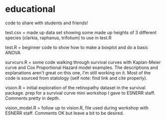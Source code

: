 # educational
code to share with students and friends!

test.csv = made up data set showing some made up heights of 3 different species (clarkia, raphanus, trifolium) to use in test.R

test.R = beginner code to show how to make a boxplot and do a basic ANOVA

survcurv.R = some code walking through survival curves with Kaplan-Meier curve and Cox Proportional Hazard model examples. The descriptions and explanations aren't great on this one, I'm still working on it. Most of the code is sourced from statology (self note: find link and cite properly).

vision.R = initial exploration of the retinopathy dataset in the survival package. prep for a survival curve mini workshop I gave to ESNERR staff. Comments pretty in depth.

vision_model.R = follow up to vision.R, file used during workshop with ESNERR staff. Comments OK but leave a bit to be desired.
